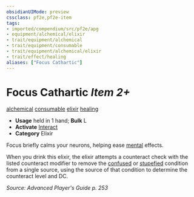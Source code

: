 ```yaml
---
obsidianUIMode: preview
cssclass: pf2e,pf2e-item
tags:
- imported/compendium/src/pf2e/apg
- equipment/alchemical/elixir
- trait/equipment/alchemical
- trait/equipment/consumable
- trait/equipment/alchemical/elixir
- trait/effect/healing
aliases: ["Focus Cathartic"]
---
```

# Focus Cathartic *Item 2+*  
[alchemical](alchemical.md)  [consumable](consumable.md)  [elixir](elixir.md)  [healing](healing.md)  

- **Usage** held in 1 hand; **Bulk** L
- **Activate** [Interact](interact.md)
- **Category** Elixir

Focus briefly calms your neurons, helping ease [mental](mental.md) effects.

When you drink this elixir, the elixir attempts a counteract check with the listed counteract modifier to remove the [confused](conditions.md#Confused) or [stupefied](conditions.md#Stupefied) condition from a single source, using the source of that condition to determine the counteract level and DC.

*Source: Advanced Player's Guide p. 253*
